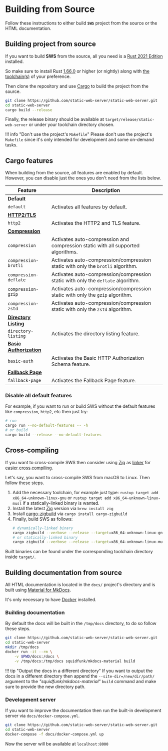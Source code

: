 # Building from Source

Follow these instructions to either build **`SWS`** project from the source or the HTML documentation.

## Building project from source

If you want to build **SWS** from the source, all you need is a [Rust 2021 Edition](https://blog.rust-lang.org/2021/05/11/edition-2021.html) installed.

So make sure to install Rust [1.66.0](https://blog.rust-lang.org/2022/12/15/Rust-1.66.0.html) or higher (or nightly) along with [the toolchain(s)](https://rust-lang.github.io/rustup/concepts/toolchains.html) of your preference.

Then clone the repository and use [Cargo](https://doc.rust-lang.org/cargo/) to build the project from the source.

```sh
git clone https://github.com/static-web-server/static-web-server.git
cd static-web-server
cargo build --release
```

Finally, the release binary should be available at `target/release/static-web-server` or under your toolchain directory chosen.

!!! info "Don't use the project's `Makefile`"
    Please don't use the project's `Makefile` since it's only intended for development and some on-demand tasks.

## Cargo features

When building from the source, all features are enabled by default.
However, you can disable just the ones you don't need from the lists below.

Feature | Description
---------|------
**Default** |
`default` | Activates all features by default.
[**HTTP2/TLS**](./features/http2-tls.md) |
`http2` | Activates the HTTP2 and TLS feature.
[**Compression**](./features/compression.md) |
`compression` | Activates auto-compression and compression static with all supported algorithms.
`compression-brotli` | Activates auto-compression/compression static with only the `brotli` algorithm.
`compression-deflate` | Activates auto-compression/compression static with only the `deflate` algorithm.
`compression-gzip` | Activates auto-compression/compression static with only the `gzip` algorithm.
`compression-zstd` | Activates auto-compression/compression static with only the `zstd` algorithm.
[**Directory Listing**](./features/directory-listing.md) |
`directory-listing` | Activates the directory listing feature.
[**Basic Authorization**](./features/basic-authentication.md) |
`basic-auth` | Activates the Basic HTTP Authorization Schema feature.
[**Fallback Page**](./features/error-pages.md#fallback-page-for-use-with-client-routers) |
`fallback-page` | Activates the Fallback Page feature.

### Disable all default features

For example, if you want to run or build SWS without the default features like `compression`, `http2`, etc then just try:

```sh
# run
cargo run --no-default-features -- -h
# or build
cargo build --release --no-default-features
```

## Cross-compiling

If you want to cross-compile SWS then consider using [Zig](https://github.com/ziglang/zig) as [linker](https://andrewkelley.me/post/zig-cc-powerful-drop-in-replacement-gcc-clang.html) for [easier cross compiling](https://actually.fyi/posts/zig-makes-rust-cross-compilation-just-work/).

Let's say, you want to cross-compile SWS from macOS to Linux. Then follow these steps.

1. Add the necessary toolchain, for example just type: `rustup target add x86_64-unknown-linux-gnu` or `rustup target add x86_64-unknown-linux-musl` if a statically-linked binary is wanted.
2. Install the latest [Zig](https://github.com/ziglang/zig) version via `brew install zig`
3. Install [cargo-zigbuild](https://github.com/rust-cross/cargo-zigbuild) via `cargo install cargo-zigbuild`
4. Finally, build SWS as follows:
    ```sh
    # dynamically-linked binary
    cargo zigbuild --verbose --release --target=x86_64-unknown-linux-gnu
    # or statically-linked binary
    cargo zigbuild --verbose --release --target=x86_64-unknown-linux-musl
    ```

Built binaries can be found under the corresponding toolchain directory inside `target/`.

## Building documentation from source

All HTML documentation is located in the `docs/` project's directory and is built using [Material for MkDocs](https://github.com/squidfunk/mkdocs-material).

It's only necessary to have [Docker](https://www.docker.com/get-started/) installed.

### Building documentation

By default the docs will be built in the `/tmp/docs` directory, to do so follow these steps.

```sh
git clone https://github.com/static-web-server/static-web-server.git
cd static-web-server
mkdir /tmp/docs
docker run -it --rm \
    -v $PWD/docs:/docs \
    -v /tmp/docs:/tmp/docs squidfunk/mkdocs-material build
```

!!! tip "Output the docs in a different directory"
    If you want to output the docs in a different directory then append the `--site-dir=/new/dir/path/` argument to the *"squidfunk/mkdocs-material"* `build` command and make sure to provide the new directory path.

### Development server

If you want to improve the documentation then run the built-in development server via `docs/docker-compose.yml`.

```sh
git clone https://github.com/static-web-server/static-web-server.git
cd static-web-server
docker-compose -f docs/docker-compose.yml up
```

Now the server will be available at `localhost:8000`
